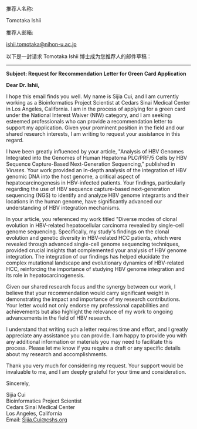 推荐人名称:


Tomotaka Ishii


推荐人邮箱:

ishii.tomotaka@nihon-u.ac.jp



以下是一封请求 Tomotaka Ishii 博士成为您推荐人的邮件草稿：

---

**Subject: Request for Recommendation Letter for Green Card Application**

**Dear Dr. Ishii,**

I hope this email finds you well. My name is Sijia Cui, and I am currently working as a Bioinformatics Project Scientist at Cedars Sinai Medical Center in Los Angeles, California. I am in the process of applying for a green card under the National Interest Waiver (NIW) category, and I am seeking esteemed professionals who can provide a recommendation letter to support my application. Given your prominent position in the field and our shared research interests, I am writing to request your assistance in this regard.

I have been greatly influenced by your article, "Analysis of HBV Genomes Integrated into the Genomes of Human Hepatoma PLC/PRF/5 Cells by HBV Sequence Capture-Based Next-Generation Sequencing," published in *Viruses*. Your work provided an in-depth analysis of the integration of HBV genomic DNA into the host genome, a critical aspect of hepatocarcinogenesis in HBV-infected patients. Your findings, particularly regarding the use of HBV sequence capture-based next-generation sequencing (NGS) to identify and analyze HBV genome integrants and their locations in the human genome, have significantly advanced our understanding of HBV integration mechanisms.

In your article, you referenced my work titled "Diverse modes of clonal evolution in HBV-related hepatocellular carcinoma revealed by single-cell genome sequencing. Specifically, my study's findings on the clonal evolution and genetic diversity in HBV-related HCC patients, which were revealed through advanced single-cell genome sequencing techniques, provided crucial insights that complemented your analysis of HBV genome integration. The integration of our findings has helped elucidate the complex mutational landscape and evolutionary dynamics of HBV-related HCC, reinforcing the importance of studying HBV genome integration and its role in hepatocarcinogenesis.

Given our shared research focus and the synergy between our work, I believe that your recommendation would carry significant weight in demonstrating the impact and importance of my research contributions. Your letter would not only endorse my professional capabilities and achievements but also highlight the relevance of my work to ongoing advancements in the field of HBV research.

I understand that writing such a letter requires time and effort, and I greatly appreciate any assistance you can provide. I am happy to provide you with any additional information or materials you may need to facilitate this process. Please let me know if you require a draft or any specific details about my research and accomplishments.

Thank you very much for considering my request. Your support would be invaluable to me, and I am deeply grateful for your time and consideration.

Sincerely,

Sijia Cui  
Bioinformatics Project Scientist  
Cedars Sinai Medical Center  
Los Angeles, California  
Email: Sijia.Cui@cshs.org

